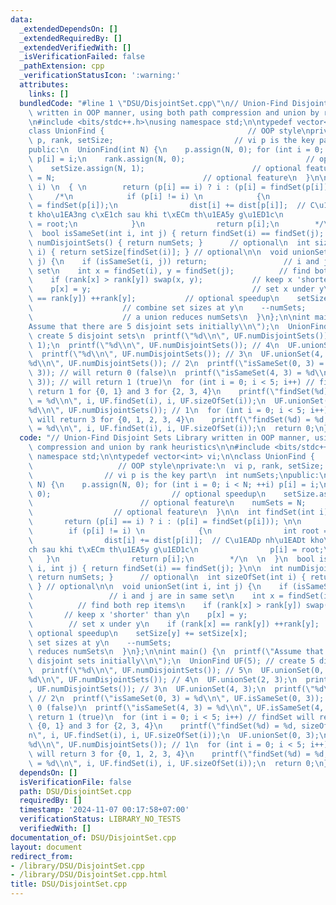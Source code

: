 ```yaml
---
data:
  _extendedDependsOn: []
  _extendedRequiredBy: []
  _extendedVerifiedWith: []
  _isVerificationFailed: false
  _pathExtension: cpp
  _verificationStatusIcon: ':warning:'
  attributes:
    links: []
  bundledCode: "#line 1 \"DSU/DisjointSet.cpp\"\n// Union-Find Disjoint Sets Library\
    \ written in OOP manner, using both path compression and union by rank heuristics\n\
    \n#include <bits/stdc++.h>\nusing namespace std;\n\ntypedef vector<int> vi;\n\n\
    class UnionFind {                                // OOP style\nprivate:\n  vi\
    \ p, rank, setSize;                           // vi p is the key part\n  int numSets;\n\
    public:\n  UnionFind(int N) {\n    p.assign(N, 0); for (int i = 0; i < N; ++i)\
    \ p[i] = i;\n    rank.assign(N, 0);                           // optional speedup\n\
    \    setSize.assign(N, 1);                        // optional feature\n    numSets\
    \ = N;                                 // optional feature\n  }\n\n  int findSet(int\
    \ i) \n  { \n        return (p[i] == i) ? i : (p[i] = findSet(p[i])); \n\n   \
    \     /*\n            if (p[i] != i) \n            {\n                int root\
    \ = findSet(p[i]);\n                dist[i] += dist[p[i]];  // C\u1EADp nh\u1EAD\
    t kho\u1EA3ng c\xE1ch sau khi t\xECm th\u1EA5y g\u1ED1c\n                p[i]\
    \ = root;\n            }\n                return p[i];\n        */\n  \n  }\n\
    \  bool isSameSet(int i, int j) { return findSet(i) == findSet(j); }\n\n  int\
    \ numDisjointSets() { return numSets; }      // optional\n  int sizeOfSet(int\
    \ i) { return setSize[findSet(i)]; } // optional\n\n  void unionSet(int i, int\
    \ j) {\n    if (isSameSet(i, j)) return;                 // i and j are in same\
    \ set\n    int x = findSet(i), y = findSet(j);          // find both rep items\n\
    \    if (rank[x] > rank[y]) swap(x, y);           // keep x 'shorter' than y\n\
    \    p[x] = y;                                    // set x under y\n    if (rank[x]\
    \ == rank[y]) ++rank[y];           // optional speedup\n    setSize[y] += setSize[x];\
    \                    // combine set sizes at y\n    --numSets;               \
    \                    // a union reduces numSets\n  }\n};\n\nint main() {\n  printf(\"\
    Assume that there are 5 disjoint sets initially\\n\");\n  UnionFind UF(5); //\
    \ create 5 disjoint sets\n  printf(\"%d\\n\", UF.numDisjointSets()); // 5\n  UF.unionSet(0,\
    \ 1);\n  printf(\"%d\\n\", UF.numDisjointSets()); // 4\n  UF.unionSet(2, 3);\n\
    \  printf(\"%d\\n\", UF.numDisjointSets()); // 3\n  UF.unionSet(4, 3);\n  printf(\"\
    %d\\n\", UF.numDisjointSets()); // 2\n  printf(\"isSameSet(0, 3) = %d\\n\", UF.isSameSet(0,\
    \ 3)); // will return 0 (false)\n  printf(\"isSameSet(4, 3) = %d\\n\", UF.isSameSet(4,\
    \ 3)); // will return 1 (true)\n  for (int i = 0; i < 5; i++) // findSet will\
    \ return 1 for {0, 1} and 3 for {2, 3, 4}\n    printf(\"findSet(%d) = %d, sizeOfSet(%d)\
    \ = %d\\n\", i, UF.findSet(i), i, UF.sizeOfSet(i));\n  UF.unionSet(0, 3);\n  printf(\"\
    %d\\n\", UF.numDisjointSets()); // 1\n  for (int i = 0; i < 5; i++) // findSet\
    \ will return 3 for {0, 1, 2, 3, 4}\n    printf(\"findSet(%d) = %d, sizeOfSet(%d)\
    \ = %d\\n\", i, UF.findSet(i), i, UF.sizeOfSet(i));\n  return 0;\n}\n"
  code: "// Union-Find Disjoint Sets Library written in OOP manner, using both path\
    \ compression and union by rank heuristics\n\n#include <bits/stdc++.h>\nusing\
    \ namespace std;\n\ntypedef vector<int> vi;\n\nclass UnionFind {             \
    \                   // OOP style\nprivate:\n  vi p, rank, setSize;           \
    \                // vi p is the key part\n  int numSets;\npublic:\n  UnionFind(int\
    \ N) {\n    p.assign(N, 0); for (int i = 0; i < N; ++i) p[i] = i;\n    rank.assign(N,\
    \ 0);                           // optional speedup\n    setSize.assign(N, 1);\
    \                        // optional feature\n    numSets = N;               \
    \                  // optional feature\n  }\n\n  int findSet(int i) \n  { \n \
    \       return (p[i] == i) ? i : (p[i] = findSet(p[i])); \n\n        /*\n    \
    \        if (p[i] != i) \n            {\n                int root = findSet(p[i]);\n\
    \                dist[i] += dist[p[i]];  // C\u1EADp nh\u1EADt kho\u1EA3ng c\xE1\
    ch sau khi t\xECm th\u1EA5y g\u1ED1c\n                p[i] = root;\n         \
    \   }\n                return p[i];\n        */\n  \n  }\n  bool isSameSet(int\
    \ i, int j) { return findSet(i) == findSet(j); }\n\n  int numDisjointSets() {\
    \ return numSets; }      // optional\n  int sizeOfSet(int i) { return setSize[findSet(i)];\
    \ } // optional\n\n  void unionSet(int i, int j) {\n    if (isSameSet(i, j)) return;\
    \                 // i and j are in same set\n    int x = findSet(i), y = findSet(j);\
    \          // find both rep items\n    if (rank[x] > rank[y]) swap(x, y);    \
    \       // keep x 'shorter' than y\n    p[x] = y;                            \
    \        // set x under y\n    if (rank[x] == rank[y]) ++rank[y];           //\
    \ optional speedup\n    setSize[y] += setSize[x];                    // combine\
    \ set sizes at y\n    --numSets;                                   // a union\
    \ reduces numSets\n  }\n};\n\nint main() {\n  printf(\"Assume that there are 5\
    \ disjoint sets initially\\n\");\n  UnionFind UF(5); // create 5 disjoint sets\n\
    \  printf(\"%d\\n\", UF.numDisjointSets()); // 5\n  UF.unionSet(0, 1);\n  printf(\"\
    %d\\n\", UF.numDisjointSets()); // 4\n  UF.unionSet(2, 3);\n  printf(\"%d\\n\"\
    , UF.numDisjointSets()); // 3\n  UF.unionSet(4, 3);\n  printf(\"%d\\n\", UF.numDisjointSets());\
    \ // 2\n  printf(\"isSameSet(0, 3) = %d\\n\", UF.isSameSet(0, 3)); // will return\
    \ 0 (false)\n  printf(\"isSameSet(4, 3) = %d\\n\", UF.isSameSet(4, 3)); // will\
    \ return 1 (true)\n  for (int i = 0; i < 5; i++) // findSet will return 1 for\
    \ {0, 1} and 3 for {2, 3, 4}\n    printf(\"findSet(%d) = %d, sizeOfSet(%d) = %d\\\
    n\", i, UF.findSet(i), i, UF.sizeOfSet(i));\n  UF.unionSet(0, 3);\n  printf(\"\
    %d\\n\", UF.numDisjointSets()); // 1\n  for (int i = 0; i < 5; i++) // findSet\
    \ will return 3 for {0, 1, 2, 3, 4}\n    printf(\"findSet(%d) = %d, sizeOfSet(%d)\
    \ = %d\\n\", i, UF.findSet(i), i, UF.sizeOfSet(i));\n  return 0;\n}"
  dependsOn: []
  isVerificationFile: false
  path: DSU/DisjointSet.cpp
  requiredBy: []
  timestamp: '2024-11-07 00:17:58+07:00'
  verificationStatus: LIBRARY_NO_TESTS
  verifiedWith: []
documentation_of: DSU/DisjointSet.cpp
layout: document
redirect_from:
- /library/DSU/DisjointSet.cpp
- /library/DSU/DisjointSet.cpp.html
title: DSU/DisjointSet.cpp
---
```

